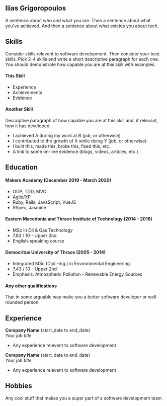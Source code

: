 ## Ilias Grigoropoulos

A sentence about who and what you are. Then a sentence about what you've achieved. And then a sentence about what exictes you about tech.

## Skills

Consider skills relevent to software development. Then consider your best skills. Pick 2-4 skills and write a short descriptive paragraph for each one. You should demonstrate how capable you are at this skill with examples.

#### This Skill

- Experience
- Achievements
- Evidence

#### Another Skill

Descriptive paragraph of how capable you are at this skill and, if relevant, how it has developed.

- I achieved A during my work at B (job, or otherwise)
- I contributed to the growth of X while doing Y (job, or otherwise)
- I built this, made this, broke this, fixed this, etc.
- A link to some on-line evidence (blogs, videos, articles, etc.)

## Education

#### Makers Academy (December 2019 - March 2020)

- OOP, TDD, MVC
- Agile/XP
- Ruby, Rails, JavaScript, VueJS
- RSpec, Jasmine

#### Eastern Macedonia and Thrace Institute of Technology (2014 - 2016)

- MSc in Oil & Gas Technology
- 7.83 / 10 - Upper 2nd
- English-speaking course

#### Democritus University of Thrace (2005 - 2014)

- Integrated MSc (Dipl.-Ing.) in Environmental Engineering
- 7.43 / 10 - Upper 2nd
- Emphasis: Atmospheric Pollution - Renewable Energy Sources

#### Any other qualifications

That in some arguable way make you a better software developer or well-rounded person

## Experience

**Company Name** (start_date to end_date)    
*Your job title*  
- Any experience relevent to software development

**Company Name** (start_date to end_date)   
*Your job title*  
- Any experience relevent to software development

## Hobbies

Any cool stuff that makes you a super part of a software development team
